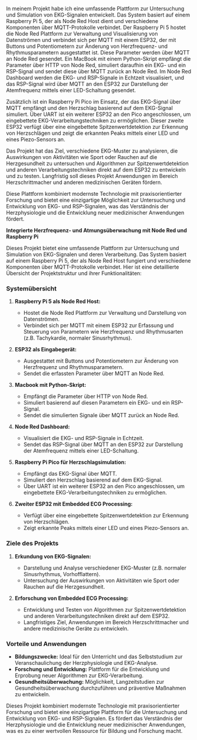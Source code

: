 In meinem Projekt habe ich eine umfassende Plattform zur Untersuchung und Simulation von EKG-Signalen entwickelt. Das System basiert auf einem Raspberry Pi 5, der als Node Red Host dient und verschiedene Komponenten über MQTT-Protokolle verbindet. Der Raspberry Pi 5 hostet die Node Red Plattform zur Verwaltung und Visualisierung von Datenströmen und verbindet sich per MQTT mit einem ESP32, der mit Buttons und Potentiometern zur Änderung von Herzfrequenz- und Rhythmusparametern ausgestattet ist. Diese Parameter werden über MQTT an Node Red gesendet. Ein MacBook mit einem Python-Skript empfängt die Parameter über HTTP von Node Red, simuliert daraufhin ein EKG- und ein RSP-Signal und sendet diese über MQTT zurück an Node Red. Im Node Red Dashboard werden die EKG- und RSP-Signale in Echtzeit visualisiert, und das RSP-Signal wird über MQTT an den ESP32 zur Darstellung der Atemfrequenz mittels einer LED-Schaltung gesendet. 

Zusätzlich ist ein Raspberry Pi Pico im Einsatz, der das EKG-Signal über MQTT empfängt und den Herzschlag basierend auf dem EKG-Signal simuliert. Über UART ist ein weiterer ESP32 an den Pico angeschlossen, um eingebettete EKG-Verarbeitungstechniken zu ermöglichen. Dieser zweite ESP32 verfügt über eine eingebettete Spitzenwertdetektion zur Erkennung von Herzschlägen und zeigt die erkannten Peaks mittels einer LED und eines Piezo-Sensors an.

Das Projekt hat das Ziel, verschiedene EKG-Muster zu analysieren, die Auswirkungen von Aktivitäten wie Sport oder Rauchen auf die Herzgesundheit zu untersuchen und Algorithmen zur Spitzenwertdetektion und anderen Verarbeitungstechniken direkt auf dem ESP32 zu entwickeln und zu testen. Langfristig soll dieses Projekt Anwendungen im Bereich Herzschrittmacher und anderen medizinischen Geräten fördern. 

Diese Plattform kombiniert modernste Technologie mit praxisorientierter Forschung und bietet eine einzigartige Möglichkeit zur Untersuchung und Entwicklung von EKG- und RSP-Signalen, was das Verständnis der Herzphysiologie und die Entwicklung neuer medizinischer Anwendungen fördert.

**Integrierte Herzfrequenz- und Atmungsüberwachung mit Node Red und Raspberry Pi**

Dieses Projekt bietet eine umfassende Plattform zur Untersuchung und Simulation von EKG-Signalen und deren Verarbeitung. Das System basiert auf einem Raspberry Pi 5, der als Node Red Host fungiert und verschiedene Komponenten über MQTT-Protokolle verbindet. Hier ist eine detaillierte Übersicht der Projektstruktur und ihrer Funktionalitäten:

### Systemübersicht

1. **Raspberry Pi 5 als Node Red Host:**
   - Hostet die Node Red Plattform zur Verwaltung und Darstellung von Datenströmen.
   - Verbindet sich per MQTT mit einem ESP32 zur Erfassung und Steuerung von Parametern wie Herzfrequenz und Rhythmusarten (z.B. Tachykardie, normaler Sinusrhythmus).

2. **ESP32 als Eingabegerät:**
   - Ausgestattet mit Buttons und Potentiometern zur Änderung von Herzfrequenz und Rhythmusparametern.
   - Sendet die erfassten Parameter über MQTT an Node Red.

3. **Macbook mit Python-Skript:**
   - Empfängt die Parameter über HTTP von Node Red.
   - Simuliert basierend auf diesen Parametern ein EKG- und ein RSP-Signal.
   - Sendet die simulierten Signale über MQTT zurück an Node Red.

4. **Node Red Dashboard:**
   - Visualisiert die EKG- und RSP-Signale in Echtzeit.
   - Sendet das RSP-Signal über MQTT an den ESP32 zur Darstellung der Atemfrequenz mittels einer LED-Schaltung.

5. **Raspberry Pi Pico für Herzschlagsimulation:**
   - Empfängt das EKG-Signal über MQTT.
   - Simuliert den Herzschlag basierend auf dem EKG-Signal.
   - Über UART ist ein weiterer ESP32 an den Pico angeschlossen, um eingebettete EKG-Verarbeitungstechniken zu ermöglichen.

6. **Zweiter ESP32 mit Embedded ECG Processing:**
   - Verfügt über eine eingebettete Spitzenwertdetektion zur Erkennung von Herzschlägen.
   - Zeigt erkannte Peaks mittels einer LED und eines Piezo-Sensors an.

### Ziele des Projekts

1. **Erkundung von EKG-Signalen:**
   - Darstellung und Analyse verschiedener EKG-Muster (z.B. normaler Sinusrhythmus, Vorhofflattern).
   - Untersuchung der Auswirkungen von Aktivitäten wie Sport oder Rauchen auf die Herzgesundheit.

2. **Erforschung von Embedded ECG Processing:**
   - Entwicklung und Testen von Algorithmen zur Spitzenwertdetektion und anderen Verarbeitungstechniken direkt auf dem ESP32.
   - Langfristiges Ziel, Anwendungen im Bereich Herzschrittmacher und andere medizinische Geräte zu entwickeln.

### Vorteile und Anwendungen

- **Bildungszwecke:** Ideal für den Unterricht und das Selbststudium zur Veranschaulichung der Herzphysiologie und EKG-Analyse.
- **Forschung und Entwicklung:** Plattform für die Entwicklung und Erprobung neuer Algorithmen zur EKG-Verarbeitung.
- **Gesundheitsüberwachung:** Möglichkeit, Langzeitstudien zur Gesundheitsüberwachung durchzuführen und präventive Maßnahmen zu entwickeln.

Dieses Projekt kombiniert modernste Technologie mit praxisorientierter Forschung und bietet eine einzigartige Plattform für die Untersuchung und Entwicklung von EKG- und RSP-Signalen. Es fördert das Verständnis der Herzphysiologie und die Entwicklung neuer medizinischer Anwendungen, was es zu einer wertvollen Ressource für Bildung und Forschung macht.

